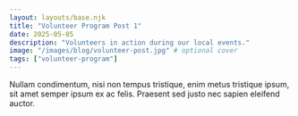 ```yaml
---
layout: layouts/base.njk
title: "Volunteer Program Post 1"
date: 2025-05-05
description: "Volunteers in action during our local events."
image: "/images/blog/volunteer-post.jpg" # optional cover
tags: ["volunteer-program"]
---
```


Nullam condimentum, nisi non tempus tristique, enim metus tristique ipsum, sit amet semper ipsum ex ac felis. Praesent sed justo nec sapien eleifend auctor.
